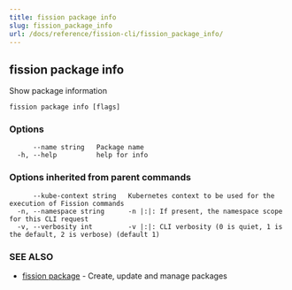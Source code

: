 ```yaml
---
title: fission package info
slug: fission_package_info
url: /docs/reference/fission-cli/fission_package_info/
---
```

## fission package info

Show package information

```
fission package info [flags]
```

### Options

```
      --name string   Package name
  -h, --help          help for info
```

### Options inherited from parent commands

```
      --kube-context string   Kubernetes context to be used for the execution of Fission commands
  -n, --namespace string      -n |:|: If present, the namespace scope for this CLI request
  -v, --verbosity int         -v |:|: CLI verbosity (0 is quiet, 1 is the default, 2 is verbose) (default 1)
```

### SEE ALSO

* [fission package](/docs/reference/fission-cli/fission_package/)	 - Create, update and manage packages

